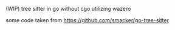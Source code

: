 (WIP) tree sitter in go without cgo utilizing wazero

some code taken from <https://github.com/smacker/go-tree-sitter>
